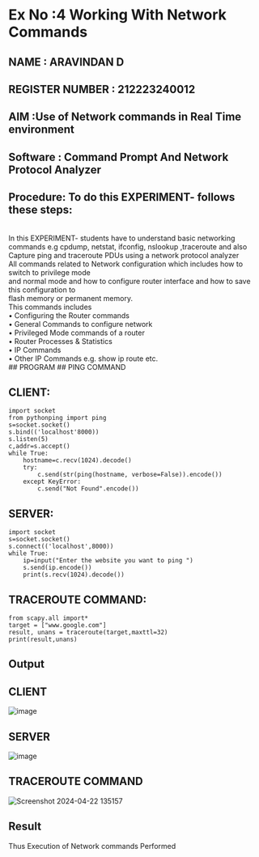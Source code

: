 # Ex No :4 Working With Network Commands
## NAME : ARAVINDAN D
## REGISTER NUMBER : 212223240012
## AIM :Use of Network commands in Real Time environment
## Software : Command Prompt And Network Protocol Analyzer
## Procedure: To do this EXPERIMENT- follows these steps:
<BR>
In this EXPERIMENT- students have to understand basic networking commands e.g cpdump, netstat, ifconfig, nslookup ,traceroute and also Capture ping and traceroute PDUs using a network protocol analyzer 
<BR>
All commands related to Network configuration which includes how to switch to privilege mode
<BR>
and normal mode and how to configure router interface and how to save this configuration to
<BR>
flash memory or permanent memory.
<BR>
This commands includes
<BR>
• Configuring the Router commands
<BR>
• General Commands to configure network
<BR>
• Privileged Mode commands of a router 
<BR>
• Router Processes & Statistics
<BR>
• IP Commands
<BR>
• Other IP Commands e.g. show ip route etc.
<BR>
## PROGRAM 
## PING COMMAND

## CLIENT:
```
import socket 
from pythonping import ping 
s=socket.socket() 
s.bind(('localhost'8000)) 
s.listen(5) 
c,addr=s.accept() 
while True: 
    hostname=c.recv(1024).decode() 
    try: 
        c.send(str(ping(hostname, verbose=False)).encode()) 
    except KeyError: 
        c.send("Not Found".encode())
```
## SERVER:
```
import socket 
s=socket.socket() 
s.connect(('localhost',8000)) 
while True: 
    ip=input("Enter the website you want to ping ") 
    s.send(ip.encode()) 
    print(s.recv(1024).decode())
```    
## TRACEROUTE COMMAND:
```
from scapy.all import*     
target = ["www.google.com"]     
result, unans = traceroute(target,maxttl=32) 
print(result,unans)
```
## Output
## CLIENT

![image](https://github.com/c-sanjay/4.Execution_of_NetworkCommends/assets/147139405/85db283e-a086-44c5-a2e3-1ca8997f26ad)

## SERVER

![image](https://github.com/c-sanjay/4.Execution_of_NetworkCommends/assets/147139405/3ef29a7a-1d98-457f-b052-2fdf83a6dbbd)

## TRACEROUTE COMMAND
![Screenshot 2024-04-22 135157](https://github.com/c-sanjay/4.Execution_of_NetworkCommends/assets/147139405/88cef99e-d29b-4174-8baf-5910e1e8dd4e)


## Result
Thus Execution of Network commands Performed 
